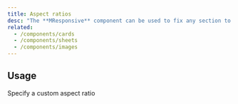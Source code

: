 ```yaml
---
title: Aspect ratios
desc: "The **MResponsive** component can be used to fix any section to a specific aspect ratio"
related:
  - /components/cards
  - /components/sheets
  - /components/images
---
```


## Usage

Specify a custom aspect ratio

<aspect-ratios-usage></aspect-ratios-usage>
